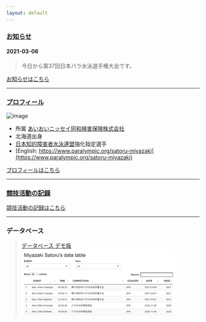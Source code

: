 ```yaml
---
layout: default
---
```


###  [お知らせ](./log.html)  

####  2021-03-06
>  今日から第37回日本パラ水泳選手権大会です。  

[お知らせはこちら](./log.html)    
 
* * *

### [プロフィール](./about.html)  
![image](https://www.paralympic.org/sites/default/files/styles/image_crop_1_1_200x200_/public/athlete_sdms_image/8678-Satoru%20Miyazaki%20photo.jpg?itok=spjWAuCO)
        
*   所属 [あいおいニッセイ同和損害保険株式会社](http://www.challenge-support.com/)
*   北海道出身
*   [日本知的障害者水泳連盟](https://jsfpid.com/)強化指定選手
*   [English: https://www.paralympic.org/satoru-miyazaki](https://www.paralympic.org/satoru-miyazaki)  

[プロフィールはこちら](./about.html)   

* * *

### [競技活動の記録](./news.html)  

[競技活動の記録はこちら](./news.html)  

* * *

### データベース

>  [データベース デモ版](https://famimiya.shinyapps.io/demo/)
>![image](./demo_.png) 

